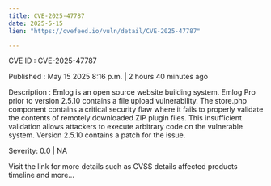 ```yaml
---
title: CVE-2025-47787
date: 2025-5-15
lien: "https://cvefeed.io/vuln/detail/CVE-2025-47787"

---
```


CVE ID : CVE-2025-47787

Published :  May 15
2025
8:16 p.m. | 2 hours
40 minutes ago

Description : Emlog is an open source website building system. Emlog Pro prior to version 2.5.10 contains a file upload vulnerability. The store.php component contains a critical security flaw where it fails to properly validate the contents of remotely downloaded ZIP plugin files. This insufficient validation allows attackers to execute arbitrary code on the vulnerable system. Version 2.5.10 contains a patch for the issue.

Severity: 0.0 | NA

Visit the link for more details
such as CVSS details
affected products
timeline
and more...
